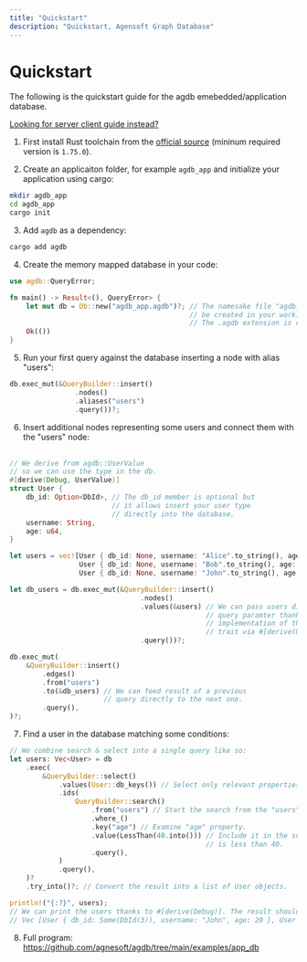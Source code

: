 ```yaml
---
title: "Quickstart"
description: "Quickstart, Agensoft Graph Database"
---
```


# Quickstart

The following is the quickstart guide for the agdb emebedded/application database.

[Looking for server client guide instead?](/api-docs/rust)

1. First install Rust toolchain from the [official source](https://www.rust-lang.org/tools/install) (mininum required version is `1.75.0`).

2. Create an applicaiton folder, for example `agdb_app` and initialize your application using cargo:

```bash
mkdir agdb_app
cd agdb_app
cargo init
```

3. Add `agdb` as a dependency:

```bash
cargo add agdb
```

4. Create the memory mapped database in your code:

```rs
use agdb::QueryError;

fn main() -> Result<(), QueryError> {
    let mut db = Db::new("agdb_app.agdb")?; // The namesake file "agdb_app.agdb" will
                                            // be created in your working directory.
                                            // The .agdb extension is conventional.
    Ok(())
}
```

5. Run your first query against the database inserting a node with alias "users":

```rs
db.exec_mut(&QueryBuilder::insert()
                .nodes()
                .aliases("users")
                .query())?;
```

6. Insert additional nodes representing some users and connect them with the "users" node:
   <br><br>

```rs
// We derive from agdb::UserValue
// so we can use the type in the db.
#[derive(Debug, UserValue)]
struct User {
    db_id: Option<DbId>, // The db_id member is optional but
                         // it allows insert your user type
                         // directly into the database.
    username: String,
    age: u64,
}

let users = vec![User { db_id: None, username: "Alice".to_string(), age: 40 },
                 User { db_id: None, username: "Bob".to_string(), age: 30 },
                 User { db_id: None, username: "John".to_string(), age: 20 }];

let db_users = db.exec_mut(&QueryBuilder::insert()
                                .nodes()
                                .values(&users) // We can pass users directly as
                                                // query paramter thanks to the
                                                // implementation of the agdb::DbUserValue
                                                // trait via #[derive(UserValue)].
                                .query())?;

db.exec_mut(
    &QueryBuilder::insert()
        .edges()
        .from("users")
        .to(&db_users) // We can feed result of a previous
                       // query directly to the next one.
        .query(),
)?;
```

7. Find a user in the database matching some conditions:

```rust
// We combine search & select into a single query like so:
let users: Vec<User> = db
    .exec(
        &QueryBuilder::select()
            .values(User::db_keys()) // Select only relevant properties for the User struct.
            .ids(
                QueryBuilder::search()
                    .from("users") // Start the search from the "users" node.
                    .where_()
                    .key("age") // Examine "age" property.
                    .value(LessThan(40.into())) // Include it in the search result if the value
                                                // is less than 40.
                    .query(),
            )
            .query(),
    )?
    .try_into()?; // Convert the result into a list of User objects.

println!("{:?}", users);
// We can print the users thanks to #[derive(Debug)]. The result should be something like:
// Vec [User { db_id: Some(DbId(3)), username: "John", age: 20 }, User { db_id: Some(DbId(3)), username: "Bob", age: 30 }]
```

8. Full program: https://github.com/agnesoft/agdb/tree/main/examples/app_db
